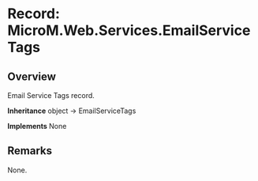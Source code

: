 # Record: MicroM.Web.Services.EmailServiceTags
## Overview
Email Service Tags record.

**Inheritance**
object -> EmailServiceTags

**Implements**
None

## Remarks
None.

